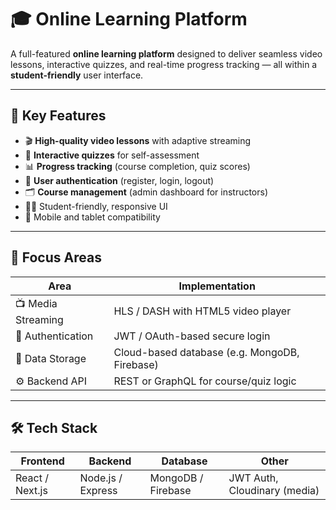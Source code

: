 
# 🎓 Online Learning Platform

A full-featured **online learning platform** designed to deliver seamless video lessons, interactive quizzes, and real-time progress tracking — all within a **student-friendly** user interface.

---

## 🧰 Key Features

- 🎬 **High-quality video lessons** with adaptive streaming
- 📝 **Interactive quizzes** for self-assessment
- 📊 **Progress tracking** (course completion, quiz scores)
- 👤 **User authentication** (register, login, logout)
- 🗂️ **Course management** (admin dashboard for instructors)
- 🧑‍🎓 Student-friendly, responsive UI
- 📱 Mobile and tablet compatibility

---

## 📌 Focus Areas

| Area               | Implementation                         |
|--------------------|------------------------------------------|
| 📺 Media Streaming | HLS / DASH with HTML5 video player       |
| 🔐 Authentication  | JWT / OAuth-based secure login           |
| 💾 Data Storage    | Cloud-based database (e.g. MongoDB, Firebase) |
| ⚙️ Backend API     | REST or GraphQL for course/quiz logic     |

---

## 🛠️ Tech Stack

| Frontend         | Backend          | Database     | Other                |
|------------------|------------------|--------------|-----------------------|
| React / Next.js  | Node.js / Express| MongoDB / Firebase | JWT Auth, Cloudinary (media) |



